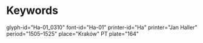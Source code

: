 # Keywords
glyph-id="Ha-01_0310"
font-id="Ha-01"
printer-id="Ha"
printer="Jan Haller"
period="1505–1525"
place="Kraków"
PT plate="164"
